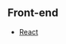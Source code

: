 
## Front-end
- [React](https://efficacious-dart-9b5.notion.site/React-21ee92da381f4251a63601efc431adfd)
